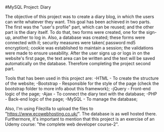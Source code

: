 #MySQL Project: Diary

The objective of this project was to create a diary blog, in which the users can write whatever they want.
This goal has been achieved in two parts. The first was the "user's profile" part, which can be reused; and the other part is the diary itself. To do that, two forms were created, one for the sign-up, another to log in.
Also, a database was created; these forms were connected with it; security measures were taken( password md5 encryption); cookie was established to maintain a session; the validations were made to ensure useability.
After the user signs up or logs in on the website's first page, the text area can be written and the text will be saved automatically on the database. Therefore completing the project second part. 

Tools that has been used in this project are:
	-HTML - To create the structure of the website;
	-Bootstrap - Responsible for the style of the page (check the bootstrap folder to more info about this framework);
	-jQuery - Front-end logic of the page;
	-Ajax - To connect the diary text with the database;
	-PHP - Back-end logic of the page;
	-MySQL - To manage the database;

Also, I'm using Filezilla to upload the files to "https://www.ecowebhosting.co.uk/". The database is as well hosted there.	
Furthermore, it's important to mention that this project is an exercise of an Udemy course: "the complete web developer course-2".